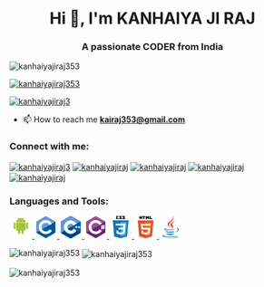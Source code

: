 <h1 align="center">Hi 👋, I'm KANHAIYA JI RAJ</h1>
<h3 align="center">A passionate CODER from India</h3>

<p align="left"> <img src="https://komarev.com/ghpvc/?username=kanhaiyajiraj353&label=Profile%20views&color=0e75b6&style=flat" alt="kanhaiyajiraj353" /> </p>

<p align="left"> <a href="https://github.com/ryo-ma/github-profile-trophy"><img src="https://github-profile-trophy.vercel.app/?username=kanhaiyajiraj353" alt="kanhaiyajiraj353" /></a> </p>

<p align="left"> <a href="https://twitter.com/kanhaiyajiraj3" target="blank"><img src="https://img.shields.io/twitter/follow/kanhaiyajiraj3?logo=twitter&style=for-the-badge" alt="kanhaiyajiraj3" /></a> </p>

- 📫 How to reach me **kairaj353@gmail.com**

<h3 align="left">Connect with me:</h3>
<p align="left">
<a href="https://twitter.com/kanhaiyajiraj3" target="blank"><img align="center" src="https://raw.githubusercontent.com/rahuldkjain/github-profile-readme-generator/master/src/images/icons/Social/twitter.svg" alt="kanhaiyajiraj3" height="30" width="40" /></a>
<a href="https://linkedin.com/in/kanhaiyajiraj" target="blank"><img align="center" src="https://raw.githubusercontent.com/rahuldkjain/github-profile-readme-generator/master/src/images/icons/Social/linked-in-alt.svg" alt="kanhaiyajiraj" height="30" width="40" /></a>
<a href="https://www.youtube.com/c/kanhaiyajiraj" target="blank"><img align="center" src="https://raw.githubusercontent.com/rahuldkjain/github-profile-readme-generator/master/src/images/icons/Social/youtube.svg" alt="kanhaiyajiraj" height="30" width="40" /></a>
<a href="https://www.leetcode.com/kanhaiyajiraj" target="blank"><img align="center" src="https://raw.githubusercontent.com/rahuldkjain/github-profile-readme-generator/master/src/images/icons/Social/leet-code.svg" alt="kanhaiyajiraj" height="30" width="40" /></a>
<a href="https://auth.geeksforgeeks.org/user/kanhaiyajiraj" target="blank"><img align="center" src="https://raw.githubusercontent.com/rahuldkjain/github-profile-readme-generator/master/src/images/icons/Social/geeks-for-geeks.svg" alt="kanhaiyajiraj" height="30" width="40" /></a>
</p>

<h3 align="left">Languages and Tools:</h3>
<p align="left"> <a href="https://developer.android.com" target="_blank" rel="noreferrer"> <img src="https://raw.githubusercontent.com/devicons/devicon/master/icons/android/android-original-wordmark.svg" alt="android" width="40" height="40"/> </a> <a href="https://www.cprogramming.com/" target="_blank" rel="noreferrer"> <img src="https://raw.githubusercontent.com/devicons/devicon/master/icons/c/c-original.svg" alt="c" width="40" height="40"/> </a> <a href="https://www.w3schools.com/cpp/" target="_blank" rel="noreferrer"> <img src="https://raw.githubusercontent.com/devicons/devicon/master/icons/cplusplus/cplusplus-original.svg" alt="cplusplus" width="40" height="40"/> </a> <a href="https://www.w3schools.com/cs/" target="_blank" rel="noreferrer"> <img src="https://raw.githubusercontent.com/devicons/devicon/master/icons/csharp/csharp-original.svg" alt="csharp" width="40" height="40"/> </a> <a href="https://www.w3schools.com/css/" target="_blank" rel="noreferrer"> <img src="https://raw.githubusercontent.com/devicons/devicon/master/icons/css3/css3-original-wordmark.svg" alt="css3" width="40" height="40"/> </a> <a href="https://www.w3.org/html/" target="_blank" rel="noreferrer"> <img src="https://raw.githubusercontent.com/devicons/devicon/master/icons/html5/html5-original-wordmark.svg" alt="html5" width="40" height="40"/> </a> <a href="https://www.java.com" target="_blank" rel="noreferrer"> <img src="https://raw.githubusercontent.com/devicons/devicon/master/icons/java/java-original.svg" alt="java" width="40" height="40"/> </a> </p>

<p><img align="left" src="https://github-readme-stats.vercel.app/api/top-langs?username=kanhaiyajiraj353&show_icons=true&locale=en&layout=compact" alt="kanhaiyajiraj353" /></p>

<p>&nbsp;<img align="center" src="https://github-readme-stats.vercel.app/api?username=kanhaiyajiraj353&show_icons=true&locale=en" alt="kanhaiyajiraj353" /></p>

<p><img align="center" src="https://github-readme-streak-stats.herokuapp.com/?user=kanhaiyajiraj353&" alt="kanhaiyajiraj353" /></p>
